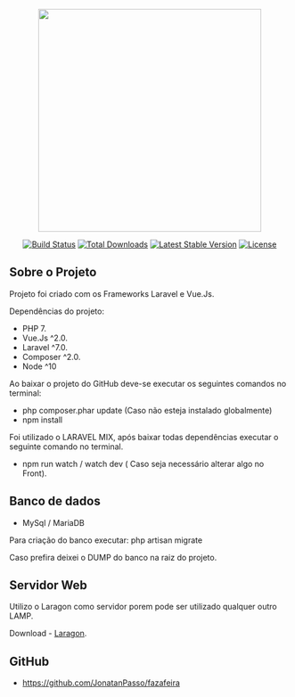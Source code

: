 <p align="center"><a href="https://laravel.com" target="_blank"><img src="https://raw.githubusercontent.com/laravel/art/master/logo-lockup/5%20SVG/2%20CMYK/1%20Full%20Color/laravel-logolockup-cmyk-red.svg" width="400"></a></p>

<p align="center">
<a href="https://travis-ci.org/laravel/framework"><img src="https://travis-ci.org/laravel/framework.svg" alt="Build Status"></a>
<a href="https://packagist.org/packages/laravel/framework"><img src="https://poser.pugx.org/laravel/framework/d/total.svg" alt="Total Downloads"></a>
<a href="https://packagist.org/packages/laravel/framework"><img src="https://poser.pugx.org/laravel/framework/v/stable.svg" alt="Latest Stable Version"></a>
<a href="https://packagist.org/packages/laravel/framework"><img src="https://poser.pugx.org/laravel/framework/license.svg" alt="License"></a>
</p>

## Sobre o Projeto

Projeto foi criado com os Frameworks Laravel e Vue.Js.

Dependências do projeto:

- PHP 7.
- Vue.Js ^2.0.
- Laravel ^7.0.
- Composer ^2.0.
- Node ^10 

Ao baixar o projeto do GitHub deve-se executar os seguintes comandos no terminal:

- php composer.phar update (Caso não esteja instalado globalmente)
- npm install

Foi utilizado o LARAVEL MIX, após baixar todas dependências executar o seguinte comando no terminal.

- npm run watch / watch dev ( Caso seja necessário alterar algo no Front).

## Banco de dados

- MySql / MariaDB

Para criação do banco executar: php artisan migrate

Caso prefira deixei o DUMP do banco na raiz do projeto.


## Servidor Web

Utilizo o Laragon como servidor porem pode ser utilizado qualquer outro LAMP.

Download - [Laragon](https://sourceforge.net/projects/laragon/files/releases/4.0/laragon-full.exe).

## GitHub

- https://github.com/JonatanPasso/fazafeira




